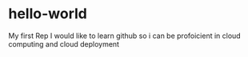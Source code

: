 # hello-world
My first Rep
I would like to learn github so i can be profoicient in cloud computing and cloud deployment
